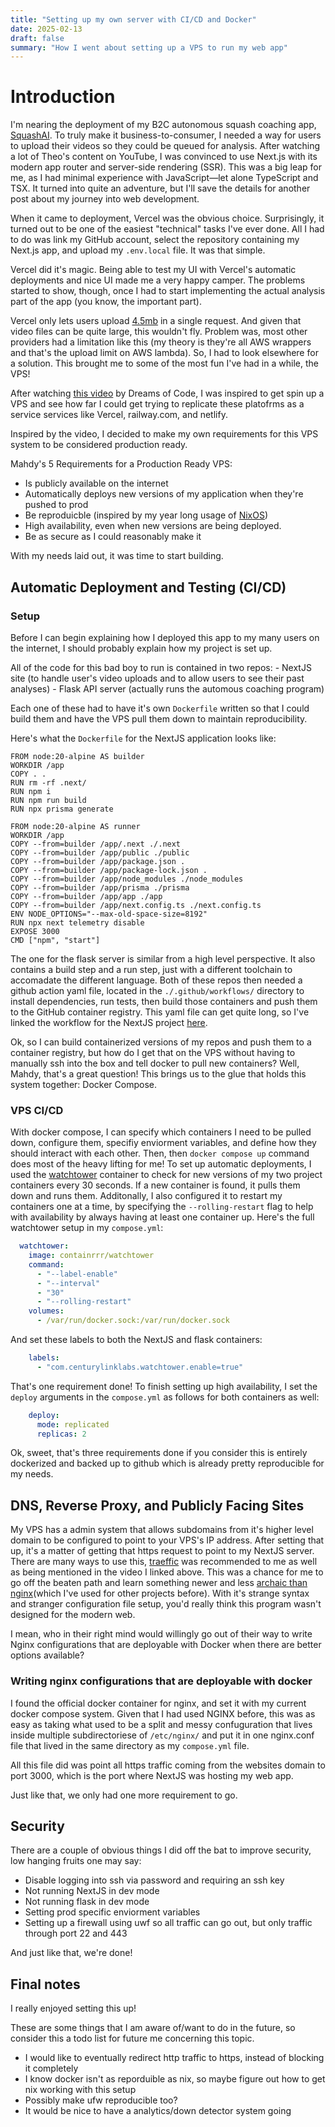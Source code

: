 ```yaml
---
title: "Setting up my own server with CI/CD and Docker"
date: 2025-02-13
draft: false
summary: "How I went about setting up a VPS to run my web app"
---
```


# Introduction
I'm nearing the deployment of my B2C autonomous squash coaching app, [SquashAI](/projects/squashai). To truly make it business-to-consumer, I needed a way for users to upload their videos so they could be queued for analysis. After watching a lot of Theo's content on YouTube, I was convinced to use Next.js with its modern app router and server-side rendering (SSR). This was a big leap for me, as I had minimal experience with JavaScript—let alone TypeScript and TSX. It turned into quite an adventure, but I'll save the details for another post about my journey into web development.

When it came to deployment, Vercel was the obvious choice. Surprisingly, it turned out to be one of the easiest "technical" tasks I've ever done. All I had to do was link my GitHub account, select the repository containing my Next.js app, and upload my `.env.local` file. It was that simple.

Vercel did it's magic. Being able to test my UI with Vercel's automatic deployments and nice UI made me a very happy camper. The problems started to show, though, once I had to start implementing the actual analysis part of the app (you know, the important part).

Vercel only lets users upload [4.5mb](https://github.com/payloadcms/payload/discussions/7569) in a single request. And given that video files can be quite large, this wouldn't fly. Problem was, most other providers had a limitation like this (my theory is they're all AWS wrappers and that's the upload limit on AWS lambda). So, I had to look elsewhere for a solution. This brought me to some of the most fun I've had in a while, the VPS!

After watching [this video](https://www.youtube.com/watch?v=F-9KWQByeU0&t=1110s) by Dreams of Code, I was inspired to get spin up a VPS and see how far I could get trying to replicate these platofrms as a service services like Vercel, railway.com, and netlify.

Inspired by the video, I decided to make my own requirements for this VPS system to be considered production ready.

Mahdy's 5 Requirements for a Production Ready VPS:
- Is publicly available on the internet
- Automatically deploys new versions of my application when they're pushed to prod
- Be reproduicble (inspired by my year long usage of [NixOS](/posts/nixos))
- High availability, even when new versions are being deployed.
- Be as secure as I could reasonably make it

With my needs laid out, it was time to start building.

## Automatic Deployment and Testing (CI/CD)

### Setup

Before I can begin explaining how I deployed this app to my many users on the internet, I should probably explain how my project is set up.

All of the code for this bad boy to run is contained in two repos:
    - NextJS site (to handle user's video uploads and to allow users to see their past analyses)
    - Flask API server (actually runs the automous coaching program)

Each one of these had to have it's own `Dockerfile` written so that I could build them and have the VPS pull them down to maintain reproducibility.

Here's what the `Dockerfile` for the NextJS application looks like:
```docker
FROM node:20-alpine AS builder
WORKDIR /app
COPY . .
RUN rm -rf .next/
RUN npm i
RUN npm run build
RUN npx prisma generate

FROM node:20-alpine AS runner
WORKDIR /app
COPY --from=builder /app/.next ./.next
COPY --from=builder /app/public ./public
COPY --from=builder /app/package.json .
COPY --from=builder /app/package-lock.json .
COPY --from=builder /app/node_modules ./node_modules
COPY --from=builder /app/prisma ./prisma
COPY --from=builder /app/app ./app
COPY --from=builder /app/next.config.ts ./next.config.ts
ENV NODE_OPTIONS="--max-old-space-size=8192"
RUN npx next telemetry disable
EXPOSE 3000
CMD ["npm", "start"]
```

The one for the flask server is similar from a high level perspective. It also contains a build step and a run step, just with a different toolchain to accomadate the different language. Both of these repos then needed a github action yaml file, located in the `./.github/workflows/` directory to install dependencies, run tests, then build those containers and push them to the GitHub container registry. This yaml file can get quite long, so I've linked the workflow for the NextJS project [here](https://gist.github.com/mmkaram/fc77b5c6bf3269b9d20dd9bdd62c8afd).

Ok, so I can build containerized versions of my repos and push them to a container registry, but how do I get that on the VPS without having to manually ssh into the box and tell docker to pull new containers? Well, Mahdy, that's a great question! This brings us to the glue that holds this system together: Docker Compose.

### VPS CI/CD

With docker compose, I can specify which containers I need to be pulled down, configure them, specifiy enviorment variables, and define how they should interact with each other. Then, then `docker compose up` command does most of the heavy lifting for me! To set up automatic deployments, I used the [watchtower](https://containrrr.dev/watchtower/) container to check for new versions of my two project containers every 30 seconds. If a new container is found, it pulls them down and runs them. Additonally, I also configured it to restart my containers one at a time, by specifying the `--rolling-restart` flag to help with availability by always having at least one container up. Here's the full watchtower setup in my `compose.yml`:
```yml
  watchtower:
    image: containrrr/watchtower
    command:
      - "--label-enable"
      - "--interval"
      - "30"
      - "--rolling-restart"
    volumes:
      - /var/run/docker.sock:/var/run/docker.sock
```
And set these labels to both the NextJS and flask containers:
```yml
    labels:
      - "com.centurylinklabs.watchtower.enable=true"
```

That's one requirement done! To finish setting up high availability, I set the `deploy` arguments in the `compose.yml` as follows for both containers as well:
```yml
    deploy:
      mode: replicated
      replicas: 2
```

Ok, sweet, that's three requirements done if you consider this is entirely dockerized and backed up to github which is already pretty reproducible for my needs.

## DNS, Reverse Proxy, and Publicly Facing Sites

My VPS has a admin system that allows subdomains from it's higher level domain to be configured to point to your VPS's IP address. After setting that up, it's a matter of getting that https request to point to my NextJS server. There are many ways to use this, [traeffic](https://doc.traefik.io/traefik/) was recommended to me as well as being mentioned in the video I linked above. This was a chance for me to go off the beaten path and learn something newer and less [archaic than nginx](https://www.reddit.com/r/programming/comments/18f6su8/nginx_is_probably_fine/)(which I've used for other projects before). With it's strange syntax and stranger configuration file setup, you'd really think this program wasn't designed for the modern web.

I mean, who in their right mind would willingly go out of their way to write Nginx configurations that are deployable with Docker when there are better options available?

### Writing nginx configurations that are deployable with docker

I found the official docker container for nginx, and set it with my current docker compose system. Given that I had used NGINX before, this was as easy as taking what used to be a split and messy confuguration that lives inside multiple subdirectoriese of `/etc/nginx/` and put it in one nginx.conf file that lived in the same directory as my `compose.yml` file. 

All this file did was point all https traffic coming from the websites domain to port 3000, which is the port where NextJS was hosting my web app. 

Just like that, we only had one more requirement to go.

## Security

There are a couple of obvious things I did off the bat to improve security, low hanging fruits one may say:
- Disable logging into ssh via password and requiring an ssh key
- Not running NextJS in dev mode
- Not running flask in dev mode
- Setting prod specific enviorment variables
- Setting up a firewall using uwf so all traffic can go out, but only traffic through port 22 and 443

And just like that, we're done!

## Final notes

I really enjoyed setting this up!

These are some things that I am aware of/want to do in the future, so consider this a todo list for future me concerning this topic.
- I would like to eventually redirect http traffic to https, instead of blocking it completely
- I know docker isn't as reporduible as nix, so maybe figure out how to get nix working with this setup
- Possibly make ufw reproducible too?
- It would be nice to have a analytics/down detector system going
